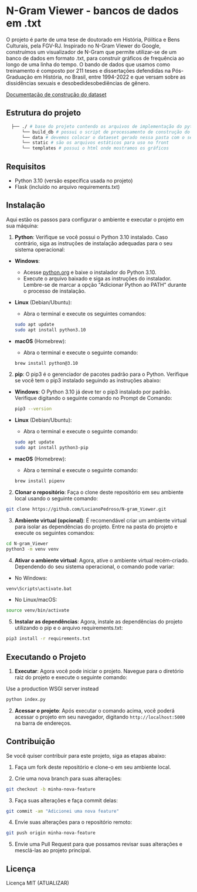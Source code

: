 # N-Gram Viewer - bancos de dados em .txt

O projeto é parte de uma tese de doutorado em História, Pólítica e Bens Culturais, pela FGV-RJ. Inspirado no N-Gram Viewer do Google, construímos um visualizador de N-Gram que permite utilizar-se de um banco de dados em formato .txt, para construir gráficos de frequência ao longo de uma linha do tempo. O bando de dados que usamos como treinamento é composto por 211 teses e dissertações defendidas na Pós-Graduação em História, no Brasil, entre 1994-2022 e que versam sobre as dissidências sexuais e desobedidesobediências de gênero.

[Documentação de construção do dataset](./build_db/README.md)

## Estrutura do projeto
  ```bash
    ├── ./ # base do projeto contendo os arquivos de implementação do python
        └── build_db # possui o script de processamento de construção do dataset
        └── data # devemos colocar o dataeset gerado nessa pasta com o seguinte nome DataSet_.gzip
        └── static # são os arquivos estáticos para uso no front
        └── templates # possui o html onde mostramos os gráficos
  ```
## Requisitos

- Python 3.10 (versão específica usada no projeto)
- Flask (incluído no arquivo requirements.txt)

## Instalação

Aqui estão os passos para configurar o ambiente e executar o projeto em sua máquina:

1. **Python**: Verifique se você possui o Python 3.10 instalado. Caso contrário, siga as instruções de instalação adequadas para o seu sistema operacional:

- **Windows**: 

  - Acesse [python.org](https://www.python.org/downloads/windows/) e baixe o instalador do Python 3.10.
  - Execute o arquivo baixado e siga as instruções do instalador. Lembre-se de marcar a opção "Adicionar Python ao PATH" durante o processo de instalação.

- **Linux** (Debian/Ubuntu):

  - Abra o terminal e execute os seguintes comandos:

  ```bash
  sudo apt update
  sudo apt install python3.10
  ```

- **macOS** (Homebrew):

  - Abra o terminal e execute o seguinte comando:

  ```bash
  brew install python@3.10
  ```

2. **pip**: O pip3 é o gerenciador de pacotes padrão para o Python. Verifique se você tem o pip3 instalado seguindo as instruções abaixo:

- **Windows**: O Python 3.10 já deve ter o pip3 instalado por padrão. Verifique digitando o seguinte comando no Prompt de Comando:

  ```bash
  pip3 --version
  ```

- **Linux** (Debian/Ubuntu):

  - Abra o terminal e execute o seguinte comando:

  ```bash
  sudo apt update
  sudo apt install python3-pip
  ```

- **macOS** (Homebrew):

  - Abra o terminal e execute o seguinte comando:

  ```bash
  brew install pipenv
  ```

2. **Clonar o repositório**: Faça o clone deste repositório em seu ambiente local usando o seguinte comando:

```bash
git clone https://github.com/LucianoPedroso/N-gram_Viewer.git
```

3. **Ambiente virtual (opcional)**: É recomendável criar um ambiente virtual para isolar as dependências do projeto. Entre na pasta do projeto e execute os seguintes comandos:

```bash
cd N-gram_Viewer
python3 -m venv venv
```

4. **Ativar o ambiente virtual**: Agora, ative o ambiente virtual recém-criado. Dependendo do seu sistema operacional, o comando pode variar:

- No Windows:

```bash
venv\Scripts\activate.bat
```

- No Linux/macOS:

```bash
source venv/bin/activate
```

5. **Instalar as dependências**: Agora, instale as dependências do projeto utilizando o pip e o arquivo requirements.txt:

```bash
pip3 install -r requirements.txt
```

## Executando o Projeto

1. **Executar**: Agora você pode iniciar o projeto. Navegue para o diretório raiz do projeto e execute o seguinte comando:

Use a production WSGI server instead

```bash
python index.py
```

2. **Acessar o projeto**: Após executar o comando acima, você poderá acessar o projeto em seu navegador, digitando `http://localhost:5000` na barra de endereços.

## Contribuição

Se você quiser contribuir para este projeto, siga as etapas abaixo:

1. Faça um fork deste repositório e clone-o em seu ambiente local.

2. Crie uma nova branch para suas alterações:

```bash
git checkout -b minha-nova-feature
```

3. Faça suas alterações e faça commit delas:

```bash
git commit -am "Adicionei uma nova feature"
```

4. Envie suas alterações para o repositório remoto:

```bash
git push origin minha-nova-feature
```

5. Envie uma Pull Request para que possamos revisar suas alterações e mesclá-las ao projeto principal.

## Licença

Licença MIT (ATUALIZAR)
